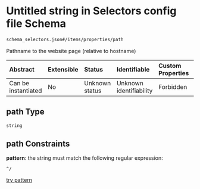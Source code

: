# Untitled string in Selectors config file Schema

```txt
schema_selectors.json#/items/properties/path
```

Pathname to the website page (relative to hostname)

| Abstract            | Extensible | Status         | Identifiable            | Custom Properties | Additional Properties | Access Restrictions | Defined In                                                                              |
| :------------------ | :--------- | :------------- | :---------------------- | :---------------- | :-------------------- | :------------------ | :-------------------------------------------------------------------------------------- |
| Can be instantiated | No         | Unknown status | Unknown identifiability | Forbidden         | Allowed               | none                | [schema\_selectors.json\*](../lib/schemas/schema_selectors.json "open original schema") |

## path Type

`string`

## path Constraints

**pattern**: the string must match the following regular expression:&#x20;

```regexp
^/
```

[try pattern](https://regexr.com/?expression=%5E%2F "try regular expression with regexr.com")
